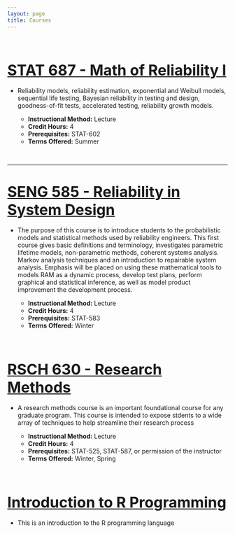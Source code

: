 ```yaml
---
layout: page
title: Courses
---
```


<link href="courses.css" type="text/css" rel="stylesheet">

<br/>

# [<big>__STAT 687 - Math of Reliability I__</big>](http://auburngrads.github.io/stat-687)

- Reliability models, reliability estimation, exponential and Weibull models, sequential life testing, Bayesian reliability in testing and design, goodness-of-fit tests, accelerated testing, reliability growth models.  

    - __Instructional Method:__ Lecture
    - __Credit Hours:__ 4
    - __Prerequisites:__ STAT-602 
    - __Terms Offered:__ Summer  

<br/><hr>

# [<big>__SENG 585 - Reliability in System Design__</big>](http://auburngrads.github.io/seng-585)

- The purpose of this course is to introduce students to the probabilistic models and statistical methods used by reliability engineers. This first course gives basic definitions and terminology, investigates parametric lifetime models, non-parametric methods, coherent systems analysis. Markov analysis techniques and an introduction to repairable system analysis. Emphasis will be placed on using these mathematical tools to models RAM as a dynamic process, develop test plans, perform graphical and statistical inference, as well as model product improvement the development process. 

    - __Instructional Method:__ Lecture 
    - __Credit Hours:__ 4 
    - __Prerequisites:__ STAT-583 
    - __Terms Offered:__ Winter  

<br/>

# [<big>__RSCH 630 - Research Methods__</big>](http://auburngrads.github.io/rsch-630)

- A research methods course is an important foundational course for any graduate program.  This course is intended to expose stdents to a wide array of techniques to help streamline their research process

    - __Instructional Method:__ Lecture
    - __Credit Hours:__ 4
    - __Prerequisites:__ STAT-525, STAT-587, or permission of the instructor 
    - __Terms Offered:__ Winter, Spring  

<br/>

# [<big>__Introduction to R Programming__</big>](http://auburngrads.github.io/r-intro)

- This is an introduction to the R programming language
